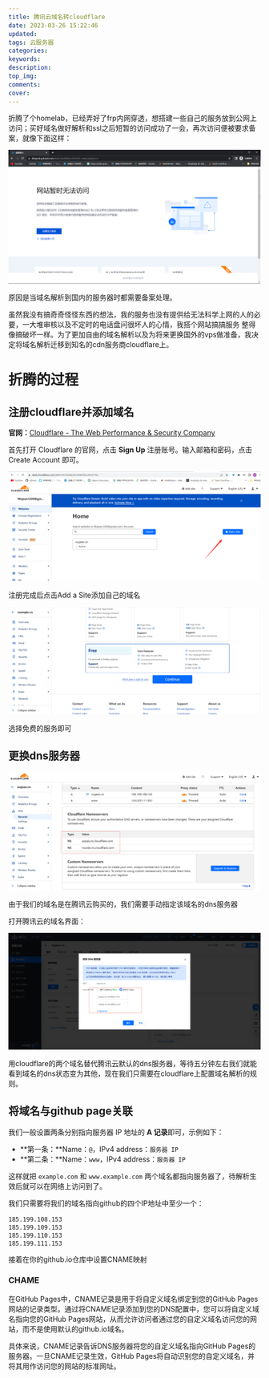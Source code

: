 ```yaml
---
title: 腾讯云域名转cloudflare
date: 2023-03-26 15:22:46
updated:
tags: 云服务器
categories:
keywords:
description:
top_img:
comments:
cover:
---
```


折腾了个homelab，已经弄好了frp内网穿透，想搭建一些自己的服务放到公网上访问；买好域名做好解析和ssl之后短暂的访问成功了一会，再次访问便被要求备案，就像下面这样：

![image-20230326224450410](https://raw.githubusercontent.com/WuJean/Picgo-blog/main/image-20230326224450410.png)

原因是当域名解析到国内的服务器时都需要备案处理。

虽然我没有搞奇奇怪怪东西的想法，我的服务也没有提供给无法科学上网的人的必要，一大堆审核以及不定时的电话盘问很坏人的心情，我搭个网站搞搞服务 整得像搞破坏一样。为了更加自由的域名解析以及为将来更换国外的vps做准备，我决定将域名解析迁移到知名的cdn服务商cloudflare上。

# 折腾的过程

## 注册cloudflare并添加域名

**官网：**[Cloudflare - The Web Performance & Security Company](https://link.zhihu.com/?target=https%3A//www.cloudflare.com/)

首先打开 Cloudflare 的官网，点击 **Sign Up** 注册账号。输入邮箱和密码，点击 Create Account 即可。

![image-20230326224930360](https://raw.githubusercontent.com/WuJean/Picgo-blog/main/image-20230326224930360.png)

注册完成后点击Add a Site添加自己的域名

![image-20230326225032073](https://raw.githubusercontent.com/WuJean/Picgo-blog/main/image-20230326225032073.png)

选择免费的服务即可

## 更换dns服务器

![image-20230326225358962](https://raw.githubusercontent.com/WuJean/Picgo-blog/main/image-20230326225358962.png)

由于我们的域名是在腾讯云购买的，我们需要手动指定该域名的dns服务器

打开腾讯云的域名界面：

![image-20230326225657464](https://raw.githubusercontent.com/WuJean/Picgo-blog/main/image-20230326225657464.png)

用cloudflare的两个域名替代腾讯云默认的dns服务器，等待五分钟左右我们就能看到域名的dns状态变为其他，现在我们只需要在cloudflare上配置域名解析的规则。

## 将域名与github page关联



我们一般设置两条分别指向服务器 IP 地址的 **A 记录**即可，示例如下：

- **第一条：**Name：`@`，IPv4 address：`服务器 IP`
- **第二条：**Name：`www`，IPv4 address：`服务器 IP`

这样就把 `example.com` 和 `www.example.com` 两个域名都指向服务器了，待解析生效后就可以在网络上访问到了。

我们只需要将我们的域名指向github的四个IP地址中至少一个：

```
185.199.108.153
185.199.109.153
185.199.110.153
185.199.111.153
```

接着在你的github.io仓库中设置CNAME映射

### CHAME

在GitHub Pages中，CNAME记录是用于将自定义域名绑定到您的GitHub Pages网站的记录类型。通过将CNAME记录添加到您的DNS配置中，您可以将自定义域名指向您的GitHub Pages网站，从而允许访问者通过您的自定义域名访问您的网站，而不是使用默认的github.io域名。

具体来说，CNAME记录告诉DNS服务器将您的自定义域名指向GitHub Pages的服务器。一旦CNAME记录生效，GitHub Pages将自动识别您的自定义域名，并将其用作访问您的网站的标准网址。



